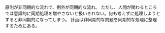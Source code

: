 原則が非同期的な流れで、例外が同期的な流れ。
ただし、人間が関わるところでは意識的に同期処理を増やさないと扱いきれない。何も考えずに処理しようとすると非同期的になってしまう。
計画は非同期的な問題を同期的な処理に整理するためにある。
